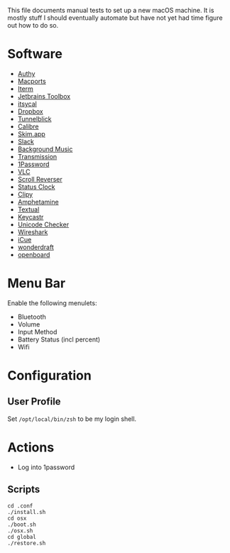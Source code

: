 This file documents manual tests to set up a new macOS machine.
It is mostly stuff I should eventually automate but have not yet had time figure out how to do so.

# Software

- [Authy](https://authy.com/download/)
- [Macports](https://www.macports.org/)
- [Iterm](https://www.iterm2.com/)
- [Jetbrains Toolbox](https://www.jetbrains.com/toolbox/app/)
- [itsycal](https://www.mowglii.com/itsycal/)
- [Dropbox](https://dropbox.com/)
- [Tunnelblick](https://tunnelblick.net/)
- [Calibre](https://calibre-ebook.com/)
- [Skim.app](https://skim-app.sourceforge.io/)
- [Slack](https://slack.com/)
- [Background Music](https://github.com/kyleneideck/BackgroundMusic)
- [Transmission](https://transmissionbt.com/)
- [1Password](https://1password.com/)
- [VLC](https://www.videolan.org/vlc/index.html)
- [Scroll Reverser](https://pilotmoon.com/scrollreverser/)
- [Status Clock](https://apps.apple.com/us/app/status-clock/id552792489?mt=12)
- [Clipy](https://github.com/Clipy/Clipy)
- [Amphetamine](https://apps.apple.com/us/app/amphetamine/id937984704?mt=12)
- [Textual](https://www.codeux.com/textual/)
- [Keycastr](https://github.com/keycastr/keycastr/releases)
- [Unicode Checker](https://earthlingsoft.net/UnicodeChecker/)
- [Wireshark](https://www.wireshark.org/)
- [iCue](https://www.corsair.com/us/en/icue-mac)
- [wonderdraft](https://www.wonderdraft.net/)
- [openboard](https://openboard.ch)

# Menu Bar

Enable the following menulets:

- Bluetooth
- Volume
- Input Method
- Battery Status (incl percent)
- Wifi

# Configuration

## User Profile
Set `/opt/local/bin/zsh` to be my login shell.

# Actions

- Log into 1password

## Scripts
```
cd .conf
./install.sh
cd osx
./boot.sh
./osx.sh
cd global
./restore.sh
```
